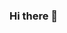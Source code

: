 ### Hi there 👋

<!--[![Anurag's github stats](https://github-readme-stats.vercel.app/api?username=TysonYu)](https://github.com/anuraghazra/github-readme-stats)-->
